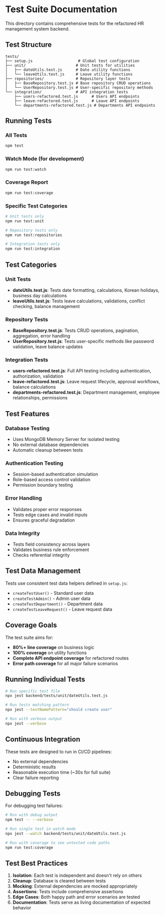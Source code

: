 # Test Suite Documentation

This directory contains comprehensive tests for the refactored HR management system backend.

## Test Structure

```
tests/
├── setup.js                    # Global test configuration
├── unit/                      # Unit tests for utilities
│   ├── dateUtils.test.js      # Date utility functions
│   └── leaveUtils.test.js     # Leave utility functions
├── repositories/              # Repository layer tests
│   ├── BaseRepository.test.js # Base repository CRUD operations
│   └── UserRepository.test.js # User-specific repository methods
└── integration/               # API integration tests
    ├── users-refactored.test.js      # Users API endpoints
    ├── leave-refactored.test.js      # Leave API endpoints
    └── departments-refactored.test.js # Departments API endpoints
```

## Running Tests

### All Tests
```bash
npm test
```

### Watch Mode (for development)
```bash
npm run test:watch
```

### Coverage Report
```bash
npm run test:coverage
```

### Specific Test Categories
```bash
# Unit tests only
npm run test:unit

# Repository tests only  
npm run test:repositories

# Integration tests only
npm run test:integration
```

## Test Categories

### Unit Tests
- **dateUtils.test.js**: Tests date formatting, calculations, Korean holidays, business day calculations
- **leaveUtils.test.js**: Tests leave calculations, validations, conflict checking, balance management

### Repository Tests
- **BaseRepository.test.js**: Tests CRUD operations, pagination, aggregation, error handling
- **UserRepository.test.js**: Tests user-specific methods like password validation, leave balance updates

### Integration Tests
- **users-refactored.test.js**: Full API testing including authentication, authorization, validation
- **leave-refactored.test.js**: Leave request lifecycle, approval workflows, balance calculations
- **departments-refactored.test.js**: Department management, employee relationships, permissions

## Test Features

### Database Testing
- Uses MongoDB Memory Server for isolated testing
- No external database dependencies
- Automatic cleanup between tests

### Authentication Testing
- Session-based authentication simulation
- Role-based access control validation
- Permission boundary testing

### Error Handling
- Validates proper error responses
- Tests edge cases and invalid inputs
- Ensures graceful degradation

### Data Integrity
- Tests field consistency across layers
- Validates business rule enforcement
- Checks referential integrity

## Test Data Management

Tests use consistent test data helpers defined in `setup.js`:
- `createTestUser()` - Standard user data
- `createTestAdmin()` - Admin user data  
- `createTestDepartment()` - Department data
- `createTestLeaveRequest()` - Leave request data

## Coverage Goals

The test suite aims for:
- **80%+ line coverage** on business logic
- **100% coverage** on utility functions
- **Complete API endpoint coverage** for refactored routes
- **Error path coverage** for all major failure scenarios

## Running Individual Tests

```bash
# Run specific test file
npx jest backend/tests/unit/dateUtils.test.js

# Run tests matching pattern
npx jest --testNamePattern="should create user"

# Run with verbose output
npx jest --verbose
```

## Continuous Integration

These tests are designed to run in CI/CD pipelines:
- No external dependencies
- Deterministic results
- Reasonable execution time (~30s for full suite)
- Clear failure reporting

## Debugging Tests

For debugging test failures:
```bash
# Run with debug output
npm test -- --verbose

# Run single test in watch mode
npx jest --watch backend/tests/unit/dateUtils.test.js

# Run with coverage to see untested code paths
npm run test:coverage
```

## Test Best Practices

1. **Isolation**: Each test is independent and doesn't rely on others
2. **Cleanup**: Database is cleared between tests
3. **Mocking**: External dependencies are mocked appropriately
4. **Assertions**: Tests include comprehensive assertions
5. **Edge Cases**: Both happy path and error scenarios are tested
6. **Documentation**: Tests serve as living documentation of expected behavior